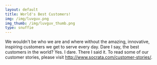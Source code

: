 ```yaml
---
layout: default
title: World's Best Customers!
img: /img/luvguv.png
img_thumb: /img/luvguv_thumb.png
type: snuffie
---
```


We wouldn't be who we are and where without the amazing, innovative, inspiring customers we get to serve every day. Dare I say, the best customers in the world? Yes. I dare. There I said it. To read some of our customer stories, please visit <http://www.socrata.com/customer-stories/>.

